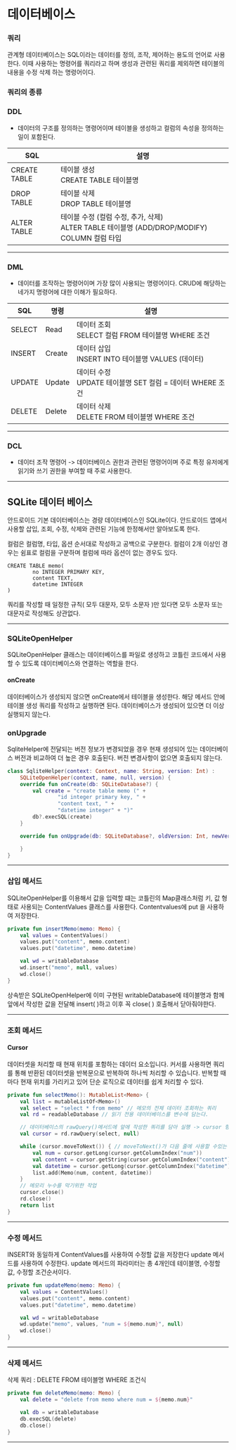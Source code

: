 # 데이터베이스

### 쿼리

관계형 데이터베이스는 SQL이라는 데이터를 정의, 조작, 제어하는 용도의 언어로 사용한다. 이때 사용하는 명령어를 쿼리라고 하며 생성과 관련된 쿼리를 제외하면 테이블의 내용을 수정
삭제 하는 명령어이다.

### 쿼리의 종류

### DDL

- 데이터의 구조를 정의하는 명령어이며 테이블을 생성하고 컬럼의 속성을 정의하는 일이 포함된다.

| SQL          | 설명                                                         |
| ------------ | ------------------------------------------------------------ |
| CREATE TABLE | 테이블 생성<br />CREATE TABLE 테이블명                       |
| DROP TABLE   | 테이블 삭제<br />DROP TABLE 테이블명                         |
| ALTER TABLE  | 테이블 수정 (컬럼 수정, 추가, 삭제)<br >ALTER TABLE 테이블명 (ADD/DROP/MODIFY) COLUMN 컬럼 타입 |

---

### DML

- 데이터를 조작하는 명령어이며 가장 많이 사용되는 명령어이다. CRUD에 해당하는 네가지 명령어에 대한 이해가 필요하다.

| SQL    | 명령   | 설명                                                         |
| ------ | ------ | ------------------------------------------------------------ |
| SELECT | Read   | 데이터 조회<br />SELECT 컬럼 FROM 테이블명 WHERE 조건        |
| INSERT | Create | 데이터 삽입<br />INSERT INTO 테이블명 VALUES (데이터)        |
| UPDATE | Update | 데이터 수정<br />UPDATE 테이블명 SET 컬럼 = 데이터 WHERE 조건 |
| DELETE | Delete | 데이터 삭제<br />DELETE FROM 테이블명 WHERE 조건             |

---

### DCL

- 데이터 조작 명령어 -> 데이터베이스 권한과 관련된 명령어이며 주로 특정 유저에게 읽기와 쓰기 권한을 부여할 때 주로 사용한다.

---

## SQLite 데이터 베이스

안드로이드 기본 데이터베이스는 경량 데이터베이스인 SQLite이다. 안드로이드 앱에서 사용할 삽입, 조회, 수정, 삭제와 관련된 기능에 한정해서만 알아보도록 한다.

컬럼은 컬럼명, 타입, 옵션 순서대로 작성하고 공백으로 구분한다. 컬럼이 2개 이상인 경우는 쉼표로 컬럼을 구분하며 컬럼에 따라 옵션이 없는 경우도 있다.

~~~kotln
CREATE TABLE memo(
		no INTEGER PRIMARY KEY,
		content TEXT,
		datetime INTEGER
)
~~~

쿼리를 작성할 때 일정한 규칙( 모두 대문자, 모두 소문자 )만 있다면 모두 소문자 또는 대문자로 작성해도 상관없다.

---

### SQLiteOpenHelper

SQLiteOpenHelper 클래스는 데이터베이스를 파일로 생성하고 코틀린 코드에서 사용할 수 있도록 데이터베이스와 연결하는 역할을 한다.

#### onCreate

데이터베이스가 생성되지 않으면 onCreate에서 테이블을 생성한다. 해당 메서드 안에 테이블 생성 쿼리를 작성하고 실행하면 된다. 데이터베이스가 생성되어 있으면 더 이상 실행되지
않는다.

### onUpgrade

SqliteHelper에 전달되는 버전 정보가 변경되었을 경우 현재 생성되어 있는 데이터베이스 버전과 비교하여 더 높은 경우 호출된다. 버전 변경사항이 없으면 호출되지 않는다.

~~~kotlin
class SqliteHelper(context: Context, name: String, version: Int) :
    SQLiteOpenHelper(context, name, null, version) {
    override fun onCreate(db: SQLiteDatabase?) {
        val create = "create table memo (" +
                "id integer primary key, " +
                "content text, " +
                "datetime integer" + ")"
        db?.execSQL(create)
    }

    override fun onUpgrade(db: SQLiteDatabase?, oldVersion: Int, newVersion: Int) {

    }
}
~~~

---

### 삽입 메서드

SQLiteOpenHelper를 이용해서 값을 입력할 떄는 코틀린의 Map클래스처럼 키, 값 형태로 사용되는 ContentValues 클래스를 사용한다. Contentvalues에
put 을 사용하여 저장한다.

~~~kotlin
private fun insertMemo(memo: Memo) {
    val values = ContentValues()
    values.put("content", memo.content)
    values.put("datetime", memo.datetime)

    val wd = writableDatabase
    wd.insert("memo", null, values)
    wd.close()
}
~~~

상속받은 SQLiteOpenHelper에 이미 구현된 writableDatabase에 테이블명과 함께 앞에서 작성한 값을 전달해 insert( )하고 이후 꼭 close( )
호출해서 닫아줘야한다.

---

### 조회 메서드

#### Cursor

데이터셋을 처리할 때 현재 위치를 포함하는 데이터 요소입니다. 커서를 사용하면 쿼리를 통해 반환된 데이터셋을 반복문으로 반복하여 하나씩 처리할 수 있습니다. 반복할 때마다 현재
위치를 가리키고 있어 단순 로직으로 데이터를 쉽게 처리할 수 있다.

~~~kotlin
private fun selectMemo(): MutableList<Memo> {
    val list = mutableListOf<Memo>()
    val select = "select * from memo" // 메모의 전체 데이터 조회하는 쿼리
    val rd = readableDatabase // 읽기 전용 데이터베이스를 변수에 담는다.

    // 데이터베이스의 rawQuery()메서드에 앞에 작성한 쿼리를 담아 실행 -> cursor 형태로  반환
    val cursor = rd.rawQuery(select, null)

    while (cursor.moveToNext()) { // moveToNext()가 다음 줄에 사용할 수있는 레코드가 있는지 여부를 반환 없으면 반복문 종료
        val num = cursor.getLong(cursor.getColumnIndex("num"))
        val content = cursor.getString(cursor.getColumnIndex("content"))
        val datetime = cursor.getLong(cursor.getColumnIndex("datetime"))
        list.add(Memo(num, content, datetime))
    }
    // 메모리 누수를 막기위한 작업
    cursor.close()
    rd.close()
    return list
}
~~~

---

### 수정 메서드

INSERT와 동일하게 ContentValues를 사용하여 수정할 값을 저장한다 update 메서드를 사용하여 수정한다. update 메서드의 파라미터는 총 4개인데 테이블명,
수정할 값, 수정할 조건순서이다.

~~~kotlin
private fun updateMemo(memo: Memo) {
    val values = ContentValues()
    values.put("content", memo.content)
    values.put("datetime", memo.datetime)

    val wd = writableDatabase
    wd.update("memo", values, "num = ${memo.num}", null)
    wd.close()
}
~~~

---

### 삭제 메서드

삭제 쿼리 : DELETE FROM 테이블명 WHERE 조건식

~~~kotlin
private fun deleteMemo(memo: Memo) {
    val delete = "delete from memo where num = ${memo.num}"

    val db = writableDatabase
    db.execSQL(delete)
    db.close()
}
~~~

---